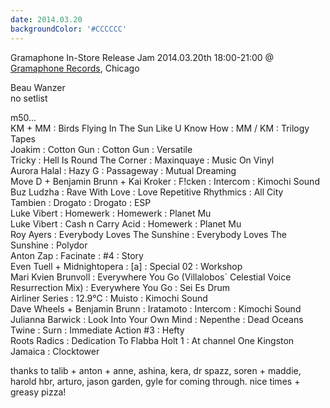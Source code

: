 ```yaml
---
date: 2014.03.20
backgroundColor: '#CCCCCC'
---
```


Gramaphone In-Store Release Jam 2014.03.20th 18:00-21:00 @ [Gramaphone Records](http://www.gramaphonerecords.com/), Chicago  

Beau Wanzer  
no setlist  

m50...  
KM + MM : Birds Flying In The Sun Like U Know How : MM / KM : Trilogy Tapes  
Joakim : Cotton Gun : Cotton Gun : Versatile  
Tricky : Hell Is Round The Corner : Maxinquaye : Music On Vinyl  
Aurora Halal : Hazy G : Passageway : Mutual Dreaming  
Move D + Benjamin Brunn + Kai Kroker : F!cken : Intercom : Kimochi Sound  
Buz Ludzha : Rave With Love : Love Repetitive Rhythmics : All City  
Tambien : Drogato : Drogato : ESP  
Luke Vibert : Homewerk : Homewerk : Planet Mu  
Luke Vibert : Cash n Carry Acid : Homewerk : Planet Mu  
Roy Ayers : Everybody Loves The Sunshine : Everybody Loves The Sunshine : Polydor  
Anton Zap : Facinate : #4 : Story  
Even Tuell + Midnightopera : \[a\] : Special 02 : Workshop  
Mari Kvien Brunvoll : Everywhere You Go (Villalobos\` Celestial Voice Resurrection Mix) : Everywhere You Go : Sei Es Drum  
Airliner Series : 12.9°C : Muisto : Kimochi Sound  
Dave Wheels + Benjamin Brunn : Iratamoto : Intercom : Kimochi Sound  
Julianna Barwick : Look Into Your Own Mind : Nepenthe : Dead Oceans  
Twine : Surn : Immediate Action #3 : Hefty  
Roots Radics : Dedication To Flabba Holt 1 : At channel One Kingston Jamaica : Clocktower  

thanks to talib + anton + anne, ashina, kera, dr spazz, soren + maddie, harold hbr, arturo, jason garden, gyle for coming through. nice times + greasy pizza!